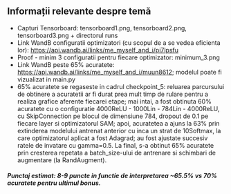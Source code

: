 ## Informații relevante despre temă ##

* Capturi Tensorboard: tensorboard1.png, tensorboard2.png, tensorboard3.png + directorul runs
* Link WandB configuratii optimizatori (cu scopul de a se vedea eficienta lor): https://api.wandb.ai/links/me_myself_and_i/pi7lpsfu
* Proof - minim 3 configuratii pentru fiecare optimizator: minimum_3.png
* Link WandB peste 65% acuratete: https://api.wandb.ai/links/me_myself_and_i/muun8612; modelul poate fi vizualizat in main.py
* 65% acuratete se regaseste in cadrul checkpoint_5: reluarea parcursului de obtinere a acuratetii ar fi durat prea mult timp de rulare pentru a realiza grafice aferente fiecarei etape; mai intai, a fost obtinuta 60% acuratete cu o configuratie 4000ReLU - 1000Lin - 784Lin - 4000ReLU, cu SkipConnection pe blocul de dimensiune 784, dropout de 0.1 pe fiecare layer si optimizatorul SAM; apoi, acuratetea a ajuns la 63% prin extinderea modelului antrenat anterior cu inca un strat de 10Softmax, la care optimizatorul aplicat a fost Adagrad; au fost ajustate succesiv ratele de invatare cu gamma=0.5. La final, s-a obtinut 65% acuratete prin cresterea repetata a batch_size-ului de antrenare si schimbari de augmentare (la RandAugment).

##### Punctaj estimat: 8-9 puncte in functie de interpretarea ~65.5% vs 70% acuratete pentru ultimul bonus. ######